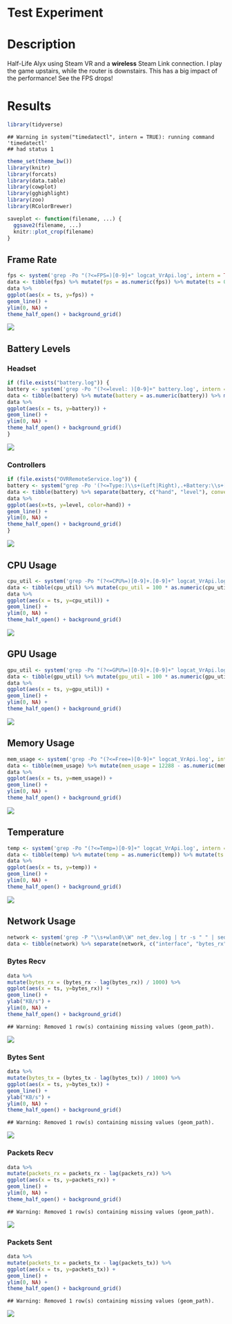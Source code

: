 Test Experiment
================

# Description

Half-Life Alyx using Steam VR and a **wireless** Steam Link connection.
I play the game upstairs, while the router is downstairs. This has a big
impact of the performance\! See the FPS drops\!

# Results

``` r
library(tidyverse)
```

    ## Warning in system("timedatectl", intern = TRUE): running command 'timedatectl'
    ## had status 1

``` r
theme_set(theme_bw())
library(knitr)
library(forcats)
library(data.table)
library(cowplot)
library(gghighlight)
library(zoo)
library(RColorBrewer)

saveplot <- function(filename, ...) {
  ggsave2(filename, ...)
  knitr::plot_crop(filename)
}
```

## Frame Rate

``` r
fps <- system('grep -Po "(?<=FPS=)[0-9]+" logcat_VrApi.log', intern = TRUE)
data <- tibble(fps) %>% mutate(fps = as.numeric(fps)) %>% mutate(ts = 0:(n()-1)) %>% select(ts, everything())
data %>%
ggplot(aes(x = ts, y=fps)) +
geom_line() +
ylim(0, NA) +
theme_half_open() + background_grid()
```

![](README_files/figure-gfm/frame_rate-1.svg)<!-- -->

## Battery Levels

### Headset

``` r
if (file.exists("battery.log")) {
battery <- system('grep -Po "(?<=level: )[0-9]+" battery.log', intern = TRUE)
data <- tibble(battery) %>% mutate(battery = as.numeric(battery)) %>% mutate(ts = 0:(n()-1)) %>% select(ts, everything())
data %>%
ggplot(aes(x = ts, y=battery)) +
geom_line() +
ylim(0, NA) +
theme_half_open() + background_grid()
}
```

![](README_files/figure-gfm/battery_headset-1.svg)<!-- -->

### Controllers

``` r
if (file.exists("OVRRemoteService.log")) {
battery <- system("grep -Po '(?<=Type:)\\s+(Left|Right),.+Battery:\\s+[0-9]+(?=%)' OVRRemoteService.log | tr -s ' ' | sed -e \'s/^[[:space:]]*//\' -e \'s/\\n[[:space:]]*//\' | cut -d' ' -f 1,5", intern=TRUE)
data <- tibble(battery) %>% separate(battery, c("hand", "level"), convert = TRUE) %>% group_by(hand) %>% mutate(ts = 0:(n()-1)) %>% select(ts, everything())
data %>%
ggplot(aes(x=ts, y=level, color=hand)) +
geom_line() +
ylim(0, NA) +
theme_half_open() + background_grid()
}
```

![](README_files/figure-gfm/battery_controllers-1.svg)<!-- -->

## CPU Usage

``` r
cpu_util <- system('grep -Po "(?<=CPU%=)[0-9]+.[0-9]+" logcat_VrApi.log', intern = TRUE)
data <- tibble(cpu_util) %>% mutate(cpu_util = 100 * as.numeric(cpu_util)) %>% mutate(ts = 0:(n()-1)) %>% select(ts, everything())
data %>%
ggplot(aes(x = ts, y=cpu_util)) +
geom_line() +
ylim(0, NA) +
theme_half_open() + background_grid()
```

![](README_files/figure-gfm/cpu_usage-1.svg)<!-- -->

## GPU Usage

``` r
gpu_util <- system('grep -Po "(?<=GPU%=)[0-9]+.[0-9]+" logcat_VrApi.log', intern = TRUE)
data <- tibble(gpu_util) %>% mutate(gpu_util = 100 * as.numeric(gpu_util)) %>% mutate(ts = 0:(n()-1)) %>% select(ts, everything())
data %>%
ggplot(aes(x = ts, y=gpu_util)) +
geom_line() +
ylim(0, NA) +
theme_half_open() + background_grid()
```

![](README_files/figure-gfm/gpu_usage-1.svg)<!-- -->

## Memory Usage

``` r
mem_usage <- system('grep -Po "(?<=Free=)[0-9]+" logcat_VrApi.log', intern = TRUE)
data <- tibble(mem_usage) %>% mutate(mem_usage = 12288 - as.numeric(mem_usage)) %>% mutate(ts = 0:(n()-1)) %>% select(ts, everything())
data %>%
ggplot(aes(x = ts, y=mem_usage)) +
geom_line() +
ylim(0, NA) +
theme_half_open() + background_grid()
```

![](README_files/figure-gfm/memory_usage-1.svg)<!-- -->

## Temperature

``` r
temp <- system('grep -Po "(?<=Temp=)[0-9]+" logcat_VrApi.log', intern = TRUE)
data <- tibble(temp) %>% mutate(temp = as.numeric(temp)) %>% mutate(ts = 0:(n()-1)) %>% select(ts, everything())
data %>%
ggplot(aes(x = ts, y=temp)) +
geom_line() +
ylim(0, NA) +
theme_half_open() + background_grid()
```

![](README_files/figure-gfm/temperature-1.svg)<!-- -->

## Network Usage

``` r
network <- system('grep -P "\\s+wlan0\\W" net_dev.log | tr -s " " | sed -e \'s/^[[:space:]]*//\' -e \'s/\\n[[:space:]]*//\'', intern = TRUE)
data <- tibble(network) %>% separate(network, c("interface", "bytes_rx", "packets_rx", "errs_rx", "drop_rx", "fifo_rx", "frame_rx", "compressed_rx", "multicast_rx", "bytes_tx", "packets_tx", "errs_tx", "drop_tx", "fifo_tx", "colls_tx", "carrier_tx", "compressed_tx"), sep = " ", convert = TRUE) %>% mutate(ts = 0:(n()-1))
```

### Bytes Recv

<!-- Inter-|   Receive                                                |  Transmit -->

<!-- face |bytes    packets errs drop fifo frame compressed multicast|bytes    packets errs drop fifo colls carrier compressed -->

``` r
data %>%
mutate(bytes_rx = (bytes_rx - lag(bytes_rx)) / 1000) %>%
ggplot(aes(x = ts, y=bytes_rx)) +
geom_line() +
ylab("KB/s") +
ylim(0, NA) +
theme_half_open() + background_grid()
```

    ## Warning: Removed 1 row(s) containing missing values (geom_path).

![](README_files/figure-gfm/bytes_recv-1.svg)<!-- -->

### Bytes Sent

``` r
data %>%
mutate(bytes_tx = (bytes_tx - lag(bytes_tx)) / 1000) %>%
ggplot(aes(x = ts, y=bytes_tx)) +
geom_line() +
ylab("KB/s") +
ylim(0, NA) +
theme_half_open() + background_grid()
```

    ## Warning: Removed 1 row(s) containing missing values (geom_path).

![](README_files/figure-gfm/bytes_sent-1.svg)<!-- -->

### Packets Recv

``` r
data %>%
mutate(packets_rx = packets_rx - lag(packets_rx)) %>%
ggplot(aes(x = ts, y=packets_rx)) +
geom_line() +
ylim(0, NA) +
theme_half_open() + background_grid()
```

    ## Warning: Removed 1 row(s) containing missing values (geom_path).

![](README_files/figure-gfm/packets_recv-1.svg)<!-- -->

### Packets Sent

``` r
data %>%
mutate(packets_tx = packets_tx - lag(packets_tx)) %>%
ggplot(aes(x = ts, y=packets_tx)) +
geom_line() +
ylim(0, NA) +
theme_half_open() + background_grid()
```

    ## Warning: Removed 1 row(s) containing missing values (geom_path).

![](README_files/figure-gfm/packets_sent-1.svg)<!-- -->
